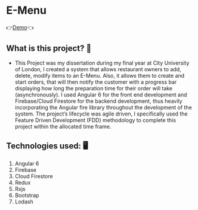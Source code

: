 # E-Menu
👉[Demo](https://oshop-f8d7f.firebaseapp.com/ "Live Demo")👈

## What is this project? 🤔
* This Project was my dissertation during my final year at City University of London, I created a system that allows restaurant owners to add, delete, modify items to an E-Menu. Also, it allows them to create and start orders, that will then notify the customer with a progress bar displaying how long the preparation time for their order will take (asynchronously). I used Angular 6 for the front end development and Firebase/Cloud Firestore for the backend development, thus heavily incorporating the Angular fire library throughout the development of the system. The project’s lifecycle was agile driven, I specifically used the Feature Driven Development (FDD) methodology to complete this project within the allocated time frame.

## Technologies used: 🖥
1. Angular 6
2. Firebase
3. Cloud Firestore
4. Redux
5. Rxjs
6. Bootstrap
7. Lodash
